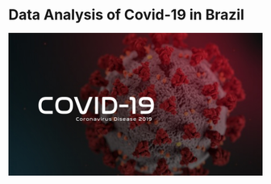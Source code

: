# Data Analysis of Covid-19 in Brazil

<img src="https://github.com/raquelcolares/Data-Science_Unimed-BH_DIO/blob/main/Projects/3%20-%20Creating%20models%20with%20Python%20and%20Machine%20Learning%20to%20predict%20the%20evolution%20of%20COVID-19%20in%20Brazil/Covid-19.jpg">
